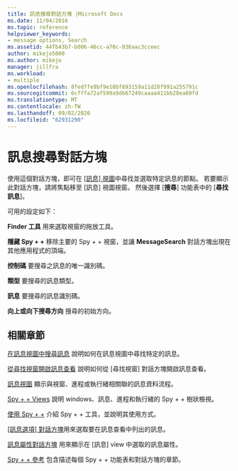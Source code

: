 ```yaml
---
title: 訊息搜尋對話方塊 |Microsoft Docs
ms.date: 11/04/2016
ms.topic: reference
helpviewer_keywords:
- message options, Search
ms.assetid: 44fb43b7-b006-46cc-a70c-036aac3cceec
author: mikejo5000
ms.author: mikejo
manager: jillfra
ms.workload:
- multiple
ms.openlocfilehash: 8fed7fe9bf9e10bf893159a11d28f991a255791c
ms.sourcegitcommit: 6cfffa72af599a9d667249caaaa411bb28ea69fd
ms.translationtype: MT
ms.contentlocale: zh-TW
ms.lasthandoff: 09/02/2020
ms.locfileid: "62931290"
---
```

# <a name="message-search-dialog-box"></a>訊息搜尋對話方塊
使用這個對話方塊，即可在 [ [訊息] 視圖](../debugger/messages-view.md)中尋找並選取特定訊息的節點。 若要顯示此對話方塊，請將焦點移至 [訊息] 視圖視窗。 然後選擇 [**搜尋**] 功能表中的 [**尋找訊息**]。

 可用的設定如下：

 **Finder 工具** 用來選取視窗的拖放工具。

 **隱藏 Spy + +** 移除主要的 Spy + + 視窗，並讓 **MessageSearch** 對話方塊出現在其他應用程式的頂端。

 **控制碼** 要搜尋之訊息的唯一識別碼。

 **類型** 要搜尋的訊息類型。

 **訊息** 要搜尋的訊息識別碼。

 **向上或向下搜尋方向** 搜尋的初始方向。

## <a name="related-sections"></a>相關章節
 [在訊息視圖中搜尋訊息](../debugger/how-to-search-for-a-message-in-messages-view.md) 說明如何在訊息視圖中尋找特定的訊息。

 [從尋找視窗開啟訊息查看](../debugger/how-to-open-messages-view-from-find-window.md) 說明如何從 [尋找視窗] 對話方塊開啟訊息查看。

 [訊息視圖](../debugger/messages-view.md) 顯示與視窗、進程或執行緒相關聯的訊息資料流程。

 [Spy + + Views](../debugger/spy-increment-views.md) 說明 windows、訊息、進程和執行緒的 Spy + + 樹狀檢視。

 [使用 Spy + +](../debugger/using-spy-increment.md) 介紹 Spy + + 工具，並說明其使用方式。

 [[訊息選項] 對話方塊](../debugger/message-options-dialog-box.md)用來選取要在訊息查看中列出的訊息。

 [訊息屬性對話方塊](../debugger/message-properties-dialog-box.md) 用來顯示在 [訊息] view 中選取的訊息屬性。

 [Spy + + 參考](../debugger/spy-increment-reference.md) 包含描述每個 Spy + + 功能表和對話方塊的章節。